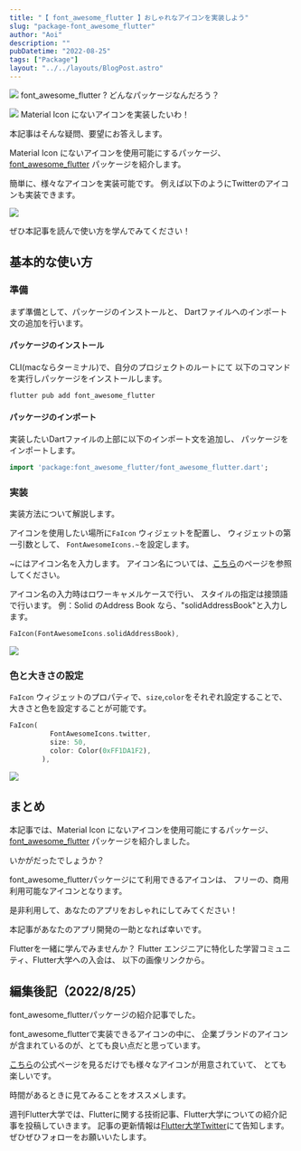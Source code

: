 ```yaml
---
title: "【 font_awesome_flutter 】おしゃれなアイコンを実装しよう"
slug: "package-font_awesome_flutter"
author: "Aoi"
description: ""
pubDatetime: "2022-08-25"
tags: ["Package"]
layout: "../../layouts/BlogPost.astro"
---
```


![](https://blog.flutteruniv.com/wp-content/themes/cocoon-master/images/ojisan.png)
font_awesome_flutter ? どんなパッケージなんだろう？

![](https://blog.flutteruniv.com/wp-content/themes/cocoon-master/images/obasan.png)
Material Icon にないアイコンを実装したいわ！

本記事はそんな疑問、要望にお答えします。

Material Icon にないアイコンを使用可能にするパッケージ、
[font_awesome_flutter](https://pub.dev/packages/font_awesome_flutter) パッケージを紹介します。

簡単に、様々なアイコンを実装可能です。
例えば以下のようにTwitterのアイコンも実装できます。

![](https://blog.flutteruniv.com/wp-content/uploads/2022/08/スクリーンショット-2022-08-25-22.42.57-508x1024.png)

ぜひ本記事を読んで使い方を学んでみてください！

## 基本的な使い方

### 準備

まず準備として、パッケージのインストールと、
Dartファイルへのインポート文の追加を行います。

#### パッケージのインストール

CLI(macならターミナル)で、自分のプロジェクトのルートにて
以下のコマンドを実行しパッケージをインストールします。

```bash
flutter pub add font_awesome_flutter
```

#### パッケージのインポート

実装したいDartファイルの上部に以下のインポート文を追加し、
パッケージをインポートします。

```dart
import 'package:font_awesome_flutter/font_awesome_flutter.dart';
```

### 実装

実装方法について解説します。

アイコンを使用したい場所に`FaIcon` ウィジェットを配置し、
ウィジェットの第一引数として、
`FontAwesomeIcons.~`を設定します。

~にはアイコン名を入力します。
アイコン名については、[こちら](https://fontawesome.com/icons)のページを参照してください。

アイコン名の入力時はロワーキャメルケースで行い、
スタイルの指定は接頭語で行います。
例：Solid のAddress Book なら、"solidAddressBook"と入力します。

```dart
FaIcon(FontAwesomeIcons.solidAddressBook),
```

![](https://blog.flutteruniv.com/wp-content/uploads/2022/08/スクリーンショット-2022-08-25-22.37.50.png)

### 色と大きさの設定

`FaIcon` ウィジェットのプロパティで、`size`,`color`をそれぞれ設定することで、
大きさと色を設定することが可能です。

```dart
FaIcon(
          FontAwesomeIcons.twitter,
          size: 50,
          color: Color(0xFF1DA1F2),
        ),
```

![](https://blog.flutteruniv.com/wp-content/uploads/2022/08/スクリーンショット-2022-08-25-22.40.12.png)

## まとめ

本記事では、Material Icon にないアイコンを使用可能にするパッケージ、
[font_awesome_flutter](https://pub.dev/packages/font_awesome_flutter) パッケージを紹介しました。

いかがだったでしょうか？

font_awesome_flutterパッケージにて利用できるアイコンは、
フリーの、商用利用可能なアイコンとなります。

是非利用して、あなたのアプリをおしゃれにしてみてください！

本記事があなたのアプリ開発の一助となれば幸いです。

Flutterを一緒に学んでみませんか？
Flutter エンジニアに特化した学習コミュニティ、Flutter大学への入会は、
以下の画像リンクから。

## 編集後記（2022/8/25）

font_awesome_flutterパッケージの紹介記事でした。

font_awesome_flutterで実装できるアイコンの中に、
企業ブランドのアイコンが含まれているのが、とても良い点だと思っています。

[こちら](https://fontawesome.com/icons/address-book?s=regular)の公式ページを見るだけでも様々なアイコンが用意されていて、
とても楽しいです。

時間があるときに見てみることをオススメします。

週刊Flutter大学では、Flutterに関する技術記事、Flutter大学についての紹介記事を投稿していきます。
記事の更新情報は[Flutter大学Twitter](https://twitter.com/FlutterUniv)にて告知します。
ぜひぜひフォローをお願いいたします。
